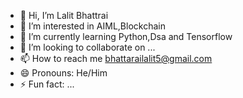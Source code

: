 - 👋 Hi, I’m Lalit Bhattrai
- 👀 I’m interested in AIML,Blockchain
- 🌱 I’m currently learning Python,Dsa and Tensorflow
- 💞️ I’m looking to collaborate on ...
- 📫 How to reach me bhattarailalit5@gmail.com
- 😄 Pronouns: He/Him
- ⚡ Fun fact: ...

<!---
lalitbhattarai/lalitbhattarai is a ✨ special ✨ repository because its `README.md` (this file) appears on your GitHub profile.
You can click the Preview link to take a look at your changes.
--->
